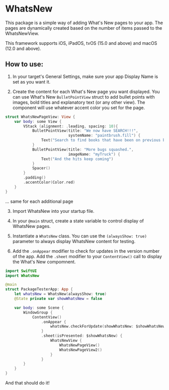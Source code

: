 # WhatsNew

This package is a simple way of adding What's New pages to your app. The pages
are dynamically created based on the number of items passed to the WhatsNewView.

This framework supports iOS, iPadOS, tvOS (15.0 and above) and macOS (12.0 and above).

## How to use:

1) In your target's General Settings, make sure your app Display Name is set as you want it.

2) Create the content for each What's New page you want displayed. You can use What's New `BulletPointView` struct to add bullet points with images, bold titles and explanatory text (or any other view). The component will use whatever accent color you set for the page.

```swift
struct WhatsNewPageView: View {
    var body: some View {
        VStack (alignment: .leading, spacing: 10){
            BulletPointView(title: "We now have SEARCH!!!",
                            systemName: "paintbrush.fill") {
                Text("Search to find books that have been on previous best seller lists.")
            }
            BulletPointView(title: "More bugs squashed.",
                            imageName: "myTruck") {
                Text("And the hits keep coming")
            }
            Spacer()
        }
        .padding()
        .accentColor(Color.red)
    }
}
```

... same for each additional page


3) Import WhatsNew into your startup file.

4) In your `@main` struct, create a state variable to control display of WhatsNew pages.

5) Instantiate a `WhatsNew` class. You can use the `(alwaysShow: true)` parameter to always display WhatsNew content for testing.

6) Add the `.onAppear` modifier to check for updates in the version number of the app. Add the `.sheet` modifier to your `ContentView()` call to display the What's New compomnent.

```swift
import SwiftUI
import WhatsNew

@main
struct PackageTesterApp: App {
    let whatsNew = WhatsNew(alwaysShow: true)
    @State private var showWhatsNew = false

    var body: some Scene {
        WindowGroup {
            ContentView()
                .onAppear {
                    whatsNew.checkForUpdate(showWhatsNew: $showWhatsNew)
                }
                .sheet(isPresented: $showWhatsNew) {
                    WhatsNewView {
                        WhatsNewPageView()
                        WhatsNewPageView2()
                    }
                }
        }
    }
}

```

And that should do it!
